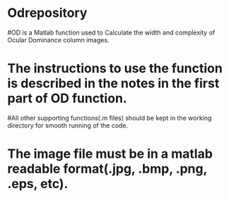 # Odrepository
#OD is a Matlab function used to Calculate the width and complexity of Ocular Dominance column images. 
# The instructions to use the function is described in the notes in the first part of OD function. 
#All other supporting functions(.m files) should be kept in the working directory for smooth running of the code.
# The image file must be in a matlab readable format(.jpg, .bmp, .png, .eps, etc).
#

